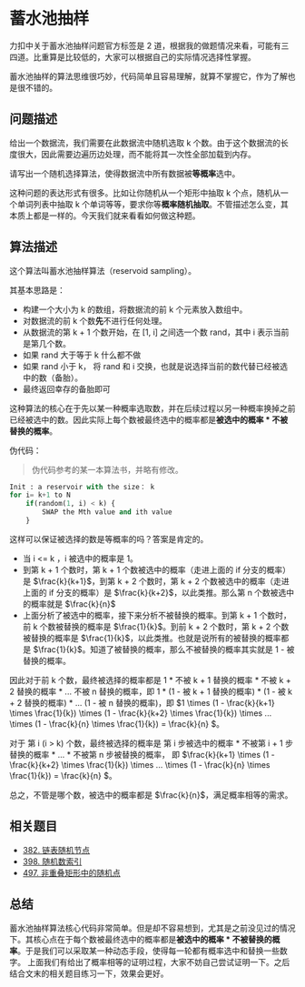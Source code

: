 # 蓄水池抽样

力扣中关于蓄水池抽样问题官方标签是 2 道，根据我的做题情况来看，可能有三四道。比重算是比较低的，大家可以根据自己的实际情况选择性掌握。

蓄水池抽样的算法思维很巧妙，代码简单且容易理解，就算不掌握它，作为了解也是很不错的。

## 问题描述

给出一个数据流，我们需要在此数据流中随机选取 k 个数。由于这个数据流的长度很大，因此需要边遍历边处理，而不能将其一次性全部加载到内存。

请写出一个随机选择算法，使得数据流中所有数据被**等概率**选中。

这种问题的表达形式有很多。比如让你随机从一个矩形中抽取 k 个点，随机从一个单词列表中抽取 k 个单词等等，要求你等**概率随机抽取**。不管描述怎么变，其本质上都是一样的。今天我们就来看看如何做这种题。

## 算法描述

这个算法叫蓄水池抽样算法（reservoid sampling）。

其基本思路是：

- 构建一个大小为 k 的数组，将数据流的前 k 个元素放入数组中。
- 对数据流的前 k 个数**先**不进行任何处理。
- 从数据流的第 k + 1 个数开始，在 [1, i] 之间选一个数 rand，其中 i 表示当前是第几个数。
- 如果 rand 大于等于 k 什么都不做
- 如果 rand 小于 k， 将 rand 和 i 交换，也就是说选择当前的数代替已经被选中的数（备胎）。
- 最终返回幸存的备胎即可

这种算法的核心在于先以某一种概率选取数，并在后续过程以另一种概率换掉之前已经被选中的数。因此实际上每个数被最终选中的概率都是**被选中的概率 \* 不被替换的概率**。

伪代码：

> 伪代码参考的某一本算法书，并略有修改。

```py
Init : a reservoir with the size： k
for i= k+1 to N
    if(random(1, i) < k) {
        SWAP the Mth value and ith value
    }
```

这样可以保证被选择的数是等概率的吗？答案是肯定的。

- 当 i <= k ，i 被选中的概率是 1。
- 到第 k + 1 个数时，第 k + 1 个数被选中的概率（走进上面的 if 分支的概率）是 $\frac{k}{k+1}$，到第 k + 2 个数时，第 k + 2 个数被选中的概率（走进上面的 if 分支的概率）是 $\frac{k}{k+2}$，以此类推。那么第 n 个数被选中的概率就是 $\frac{k}{n}$
- 上面分析了被选中的概率，接下来分析不被替换的概率。到第 k + 1 个数时，前 k 个数被替换的概率是 $\frac{1}{k}$。到前 k + 2 个数时，第 k + 2 个数被替换的概率是 $\frac{1}{k}$，以此类推。也就是说所有的被替换的概率都是 $\frac{1}{k}$。知道了被替换的概率，那么不被替换的概率其实就是 1 - 被替换的概率。

因此对于前 k 个数，最终被选择的概率都是 1 \* 不被 k + 1 替换的概率 \* 不被 k + 2 替换的概率 \* ... 不被 n 替换的概率，即 1 \* (1 - 被 k + 1 替换的概率) \* (1 - 被 k + 2 替换的概率) \* ... (1 - 被 n 替换的概率)，即 $1 \times (1 - \frac{k}{k+1} \times \frac{1}{k}) \times (1 - \frac{k}{k+2} \times \frac{1}{k}) \times ... \times (1 - \frac{k}{n} \times \frac{1}{k}) = \frac{k}{n} $。

对于 第 i (i > k) 个数，最终被选择的概率是 第 i 步被选中的概率 \* 不被第 i + 1 步替换的概率 \* ... \* 不被第 n 步被替换的概率， 即 $\frac{k}{k+1} \times (1 - \frac{k}{k+2} \times \frac{1}{k}) \times ... \times (1 - \frac{k}{n} \times \frac{1}{k}) = \frac{k}{n} $。

总之，不管是哪个数，被选中的概率都是 $\frac{k}{n}$，满足概率相等的需求。

## 相关题目

- [382. 链表随机节点](https://leetcode-cn.com/problems/linked-list-random-node/ "382. 链表随机节点")
- [398. 随机数索引](https://leetcode-cn.com/problems/random-pick-index/ "398. 随机数索引")
- [497. 非重叠矩形中的随机点](https://leetcode-cn.com/problems/random-point-in-non-overlapping-rectangles/ "497. 非重叠矩形中的随机点")

## 总结

蓄水池抽样算法核心代码非常简单。但是却不容易想到，尤其是之前没见过的情况下。其核心点在于每个数被最终选中的概率都是**被选中的概率 \* 不被替换的概率**。于是我们可以采取某一种动态手段，使得每一轮都有概率选中和替换一些数字。 上面我们有给出了概率相等的证明过程，大家不妨自己尝试证明一下。之后结合文末的相关题目练习一下，效果会更好。
